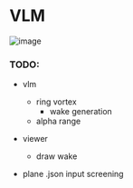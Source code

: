 # VLM

![image](https://user-images.githubusercontent.com/79290428/212986173-a270bc9b-71b1-4d2b-95bf-b3c2ee0171b9.png)

### TODO:

- vlm
	- ring vortex
		- wake generation
	- alpha range

- viewer
	- draw wake

- plane .json input screening
